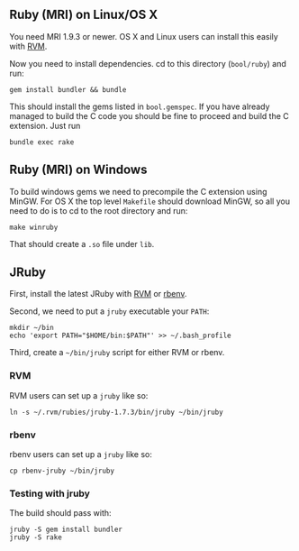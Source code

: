 ## Ruby (MRI) on Linux/OS X

You need MRI 1.9.3 or newer. OS X and Linux users can install this easily with [RVM](https://rvm.io/).

Now you need to install dependencies. cd to this directory (`bool/ruby`) and run:

```
gem install bundler && bundle
```

This should install the gems listed in `bool.gemspec`. If you have already managed to build the C code you should be fine to
proceed and build the C extension. Just run

```
bundle exec rake
```

## Ruby (MRI) on Windows

To build windows gems we need to precompile the C extension using MinGW. For OS X the top level `Makefile` should download MinGW,
so all you need to do is to cd to the root directory and run:

```
make winruby
```

That should create a `.so` file under `lib`.

## JRuby 

First, install the latest JRuby with [RVM](https://rvm.io/) or [rbenv](https://github.com/sstephenson/rbenv/).

Second, we need to put a `jruby` executable your `PATH`:

```
mkdir ~/bin
echo 'export PATH="$HOME/bin:$PATH"' >> ~/.bash_profile
```

Third, create a `~/bin/jruby` script for either RVM or rbenv.

### RVM

RVM users can set up a `jruby` like so:

```
ln -s ~/.rvm/rubies/jruby-1.7.3/bin/jruby ~/bin/jruby
```

### rbenv

rbenv users can set up a `jruby` like so:

```
cp rbenv-jruby ~/bin/jruby
```

### Testing with jruby


The build should pass with:

```
jruby -S gem install bundler
jruby -S rake
```
